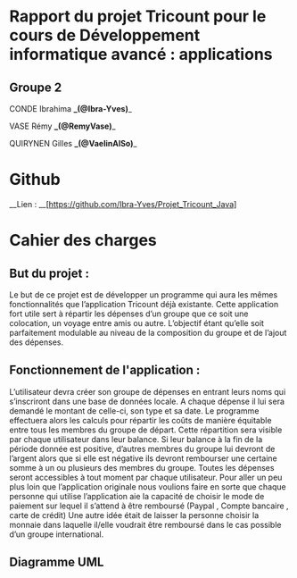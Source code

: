 # Rapport du projet Tricount pour le cours de Développement informatique avancé : applications

## Groupe 2

CONDE Ibrahima **_(@Ibra-Yves)**_

VASE Rémy	**_(@RemyVase)**_

QUIRYNEN Gilles **_(@VaelinAlSo)**_

# Github

__Lien : __[https://github.com/Ibra-Yves/Projet_Tricount_Java]

# Cahier des charges

## But du projet :

Le but de ce projet est de développer un programme qui aura les mêmes fonctionnalités que l’application Tricount déjà existante. Cette application fort utile sert à répartir les dépenses d’un groupe que ce soit une colocation, un voyage entre amis ou autre. L’objectif étant qu’elle soit parfaitement modulable au niveau de la composition du groupe et de l’ajout des dépenses.

## Fonctionnement de l'application :

L’utilisateur devra créer son groupe de dépenses en entrant leurs noms qui s’inscriront dans une base de données locale. A chaque dépense il lui sera demandé le montant de celle-ci, son type et sa date. Le programme effectuera alors les calculs pour répartir les coûts de manière équitable entre tous les membres du groupe de départ. Cette répartition sera visible par chaque utilisateur dans leur balance. Si leur balance à la fin de la période donnée est positive, d’autres membres du groupe lui devront de l’argent alors que si elle est négative ils devront rembourser une certaine somme à un ou plusieurs des membres du groupe. Toutes les dépenses seront accessibles à tout moment par chaque utilisateur. Pour aller un peu plus loin que l’application originale nous voulions faire en sorte que chaque personne qui utilise l’application aie la capacité de choisir le mode de paiement sur lequel il s’attend à être remboursé (Paypal , Compte bancaire , carte de crédit) Une autre idée était de laisser la personne choisir la monnaie dans laquelle il/elle voudrait être remboursé dans le cas possible d’un groupe international.

## Diagramme UML 
